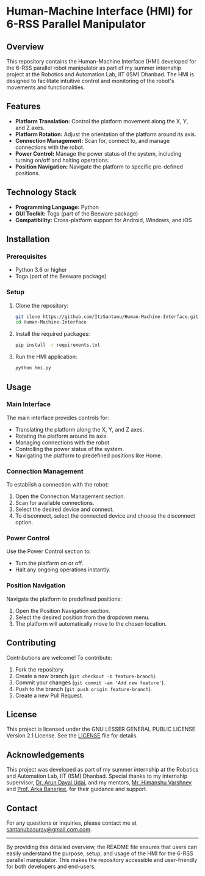 # Human-Machine Interface (HMI) for 6-RSS Parallel Manipulator

## Overview

This repository contains the Human-Machine Interface (HMI) developed for the 6-RSS parallel robot manipulator as part of my summer internship project at the Robotics and Automation Lab, IIT (ISM) Dhanbad. The HMI is designed to facilitate intuitive control and monitoring of the robot's movements and functionalities.

## Features

- **Platform Translation:** Control the platform movement along the X, Y, and Z axes.
- **Platform Rotation:** Adjust the orientation of the platform around its axis.
- **Connection Management:** Scan for, connect to, and manage connections with the robot.
- **Power Control:** Manage the power status of the system, including turning on/off and halting operations.
- **Position Navigation:** Navigate the platform to specific pre-defined positions.

## Technology Stack

- **Programming Language:** Python
- **GUI Toolkit:** Toga (part of the Beeware package)
- **Compatibility:** Cross-platform support for Android, Windows, and iOS

## Installation

### Prerequisites

- Python 3.6 or higher
- Toga (part of the Beeware package)

### Setup

1. Clone the repository:
    ```bash
    git clone https://github.com/ItzSantanu/Human-Machine-Interface.git
    cd Human-Machine-Interface
    ```

2. Install the required packages:
    ```bash
    pip install -r requirements.txt
    ```

3. Run the HMI application:
    ```bash
    python hmi.py
    ```

## Usage

### Main Interface

The main interface provides controls for:
- Translating the platform along the X, Y, and Z axes.
- Rotating the platform around its axis.
- Managing connections with the robot.
- Controlling the power status of the system.
- Navigating the platform to predefined positions like Home.

### Connection Management

To establish a connection with the robot:
1. Open the Connection Management section.
2. Scan for available connections.
3. Select the desired device and connect.
4. To disconnect, select the connected device and choose the disconnect option.

### Power Control

Use the Power Control section to:
- Turn the platform on or off.
- Halt any ongoing operations instantly.

### Position Navigation

Navigate the platform to predefined positions:
1. Open the Position Navigation section.
2. Select the desired position from the dropdown menu.
3. The platform will automatically move to the chosen location.

## Contributing

Contributions are welcome! To contribute:
1. Fork the repository.
2. Create a new branch (`git checkout -b feature-branch`).
3. Commit your changes (`git commit -am 'Add new feature'`).
4. Push to the branch (`git push origin feature-branch`).
5. Create a new Pull Request.

## License

This project is licensed under the GNU LESSER GENERAL PUBLIC LICENSE Version 2.1 License. See the [LICENSE](https://github.com/ItzSantanu/Human-Machine-Interface/blob/main/LICENSE) file for details.

## Acknowledgements

This project was developed as part of my summer internship at the Robotics and Automation Lab, IIT (ISM) Dhanbad. Special thanks to my internship supervisor, [Dr. Arun Dayal Udai](https://www.linkedin.com/in/arunudai/), and my mentors, [Mr. Himanshu Varshney](https://www.linkedin.com/in/himanshu-varshney/) and [Prof. Arka Banerjee](https://www.linkedin.com/in/arka-banerjee-29511840/), for their guidance and support.

## Contact

For any questions or inquiries, please contact me at [santanubasuray@gmail.com.com](mailto:santanubasuray@gmail.com.com).

---

By providing this detailed overview, the README file ensures that users can easily understand the purpose, setup, and usage of the HMI for the 6-RSS parallel manipulator. This makes the repository accessible and user-friendly for both developers and end-users.
